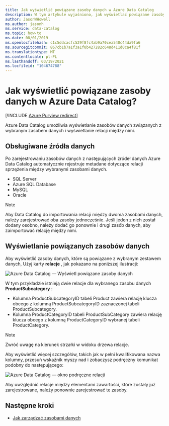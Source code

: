 ```yaml
---
title: Jak wyświetlić powiązane zasoby danych w Azure Data Catalog
description: W tym artykule wyjaśniono, jak wyświetlać powiązane zasoby danych wybranego zasobu danych w Azure Data Catalog.
author: JasonWHowell
ms.author: jasonh
ms.service: data-catalog
ms.topic: how-to
ms.date: 08/01/2019
ms.openlocfilehash: c1c5ddcacfc529f8fc4ab9a70cea540c44da9fa6
ms.sourcegitcommit: 867cb1b7a1f3a1f0b427282c648d411d0ca4f81f
ms.translationtype: MT
ms.contentlocale: pl-PL
ms.lasthandoff: 03/19/2021
ms.locfileid: "104674788"
---
```

# <a name="how-to-view-related-data-assets-in-azure-data-catalog"></a>Jak wyświetlić powiązane zasoby danych w Azure Data Catalog?

[!INCLUDE [Azure Purview redirect](../../includes/data-catalog-use-purview.md)]

Azure Data Catalog umożliwia wyświetlanie zasobów danych związanych z wybranym zasobem danych i wyświetlanie relacji między nimi. 

## <a name="supported-data-sources"></a>Obsługiwane źródła danych 
Po zarejestrowaniu zasobów danych z następujących źródeł danych Azure Data Catalog automatycznie rejestruje metadane dotyczące relacji sprzężenia między wybranymi zasobami danych. 

- SQL Server
- Azure SQL Database
- MySQL
- Oracle

> [!NOTE]
> Aby Data Catalog do importowania relacji między dwoma zasobami danych, należy zarejestrować oba zasoby jednocześnie. Jeśli jeden z nich został dodany osobno, należy dodać go ponownie i drugi zasób danych, aby zaimportować relację między nimi.

## <a name="view-related-data-assets"></a>Wyświetlanie powiązanych zasobów danych
Aby wyświetlić zasoby danych, które są powiązane z wybranym zestawem danych, Użyj karty **relacje** , jak pokazano na poniższej ilustracji: 

![Azure Data Catalog — Wyświetl powiązane zasoby danych](media/data-catalog-how-to-view-related-data-assets/relationships-tab.png)

W tym przykładzie istnieją dwie relacje dla wybranego zasobu danych **ProductSubcategory** : 

- Kolumna ProductSubcategoryID tabeli Product zawiera relację klucza obcego z kolumną ProductSubcategoryID zaznaczonej tabeli ProductSubcategory. 
- Kolumna ProductCategoryID tabeli ProductSubCategory zawiera relację klucza obcego z kolumną ProductCategoryID wybranej tabeli ProductCategory.

> [!NOTE]
> Zwróć uwagę na kierunek strzałki w widoku drzewa relacje.  

Aby wyświetlić więcej szczegółów, takich jak w pełni kwalifikowana nazwa kolumny, przesuń wskaźnik myszy nad i zobaczysz podręczny komunikat podobny do następującego: 

![Azure Data Catalog — okno podręczne relacji](media/data-catalog-how-to-view-related-data-assets/relationship-popup.png)

Aby uwzględnić relacje między elementami zawartości, które zostały już zarejestrowane, należy ponownie zarejestrować te zasoby.

## <a name="next-steps"></a>Następne kroki
- [Jak zarządzać zasobami danych](data-catalog-how-to-manage.md)
